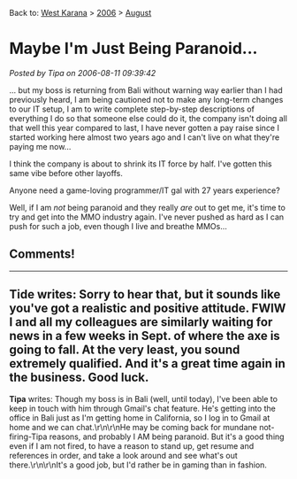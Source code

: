 Back to: [West Karana](/posts/westkarana.md) > [2006](/posts/2006/westkarana.md) > [August](./westkarana.md)
# Maybe I'm Just Being Paranoid...

*Posted by Tipa on 2006-08-11 09:39:42*

... but my boss is returning from Bali without warning way earlier than I had previously heard, I am being cautioned not to make any long-term changes to our IT setup, I am to write complete step-by-step descriptions of everything I do so that someone else could do it, the company isn't doing all that well this year compared to last, I have never gotten a pay raise since I started working here almost two years ago and I can't live on what they're paying me now...

I think the company is about to shrink its IT force by half. I've gotten this same vibe before other layoffs.

Anyone need a game-loving programmer/IT gal with 27 years experience?

Well, if I am *not* being paranoid and they really *are* out to get me, it's time to try and get into the MMO industry again. I've never pushed as hard as I can push for such a job, even though I live and breathe MMOs...
## Comments!
---
**Tide** writes: Sorry to hear that, but it sounds like you've got a realistic and positive attitude.  FWIW I and all my colleagues are similarly waiting for news in a few weeks in Sept. of where the axe is going to fall.  At the very least, you sound extremely qualified.  And it's a great time again in the business.  Good luck.
---
**Tipa** writes: Though my boss is in Bali (well, until today), I've been able to keep in touch with him through Gmail's chat feature. He's getting into the office in Bali just as I'm getting home in California, so I log in to Gmail at home and we can chat.\r\n\r\nHe may be coming back for mundane not-firing-Tipa reasons, and probably I AM being paranoid. But it's a good thing even if I am not fired, to have a reason to stand up, get resume and references in order, and take a look around and see what's out there.\r\n\r\nIt's a good job, but I'd rather be in gaming than in fashion.
